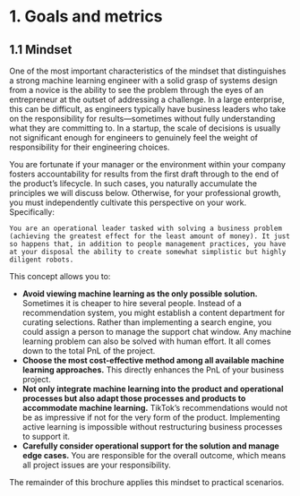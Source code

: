 # 1. Goals and metrics

## 1.1 Mindset

One of the most important characteristics of the mindset that distinguishes a strong machine learning engineer with a solid grasp of systems design from a novice is the ability to see the problem through the eyes of an entrepreneur at the outset of addressing a challenge. In a large enterprise, this can be difficult, as engineers typically have business leaders who take on the responsibility for results—sometimes without fully understanding what they are committing to. In a startup, the scale of decisions is usually not significant enough for engineers to genuinely feel the weight of responsibility for their engineering choices. 

You are fortunate if your manager or the environment within your company fosters accountability for results from the first draft through to the end of the product’s lifecycle. In such cases, you naturally accumulate the principles we will discuss below. Otherwise, for your professional growth, you must independently cultivate this perspective on your work. Specifically:

```
You are an operational leader tasked with solving a business problem (achieving the greatest effect for the least amount of money). It just so happens that, in addition to people management practices, you have at your disposal the ability to create somewhat simplistic but highly diligent robots.
```

This concept allows you to:
- **Avoid viewing machine learning as the only possible solution.** Sometimes it is cheaper to hire several people. Instead of a recommendation system, you might establish a content department for curating selections. Rather than implementing a search engine, you could assign a person to manage the support chat window. Any machine learning problem can also be solved with human effort. It all comes down to the total PnL of the project.
- **Choose the most cost-effective method among all available machine learning approaches.** This directly enhances the PnL of your business project.
- **Not only integrate machine learning into the product and operational processes but also adapt those processes and products to accommodate machine learning.** TikTok’s recommendations would not be as impressive if not for the very form of the product. Implementing active learning is impossible without restructuring business processes to support it.
- **Carefully consider operational support for the solution and manage edge cases.** You are responsible for the overall outcome, which means all project issues are your responsibility.

The remainder of this brochure applies this mindset to practical scenarios.
